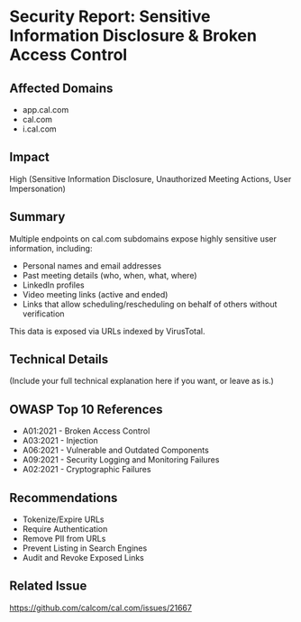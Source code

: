 # Security Report: Sensitive Information Disclosure & Broken Access Control

## Affected Domains
- app.cal.com
- cal.com
- i.cal.com

## Impact
High (Sensitive Information Disclosure, Unauthorized Meeting Actions, User Impersonation)

## Summary
Multiple endpoints on cal.com subdomains expose highly sensitive user information, including:

- Personal names and email addresses
- Past meeting details (who, when, what, where)
- LinkedIn profiles
- Video meeting links (active and ended)
- Links that allow scheduling/rescheduling on behalf of others without verification

This data is exposed via URLs indexed by VirusTotal.

## Technical Details
(Include your full technical explanation here if you want, or leave as is.)

## OWASP Top 10 References
- A01:2021 - Broken Access Control
- A03:2021 - Injection
- A06:2021 - Vulnerable and Outdated Components
- A09:2021 - Security Logging and Monitoring Failures
- A02:2021 - Cryptographic Failures

## Recommendations
- Tokenize/Expire URLs
- Require Authentication
- Remove PII from URLs
- Prevent Listing in Search Engines
- Audit and Revoke Exposed Links

## Related Issue
https://github.com/calcom/cal.com/issues/21667

